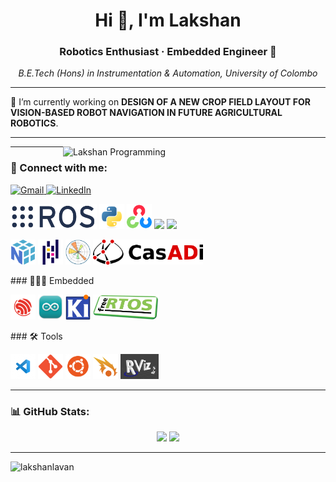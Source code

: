 <h1 align="center">Hi 👋, I'm Lakshan</h1>
<h3 align="center">Robotics Enthusiast · Embedded Engineer 🤖</h3>
<p align="center"><em>B.E.Tech (Hons) in Instrumentation & Automation, University of Colombo</em></p>

---

🌱 I’m currently working on <strong>DESIGN OF A NEW CROP FIELD LAYOUT FOR VISION-BASED ROBOT NAVIGATION IN FUTURE AGRICULTURAL ROBOTICS</strong>.

---

<p><img align="right" src="assets/Lakshan.gif" alt="Lakshan Programming" width="420"/></p>

---

### 🔗 Connect with me:

<p align="left">
  <a href="mailto:lakshanlavan29@gmail.com" target="_blank">
    <img src="https://upload.wikimedia.org/wikipedia/commons/4/4e/Gmail_Icon.png" alt="Gmail" height="30" width="40" />
  </a>
  <a href="https://www.linkedin.com/in/lakshan29" target="_blank">
    <img src="https://raw.githubusercontent.com/rahuldkjain/github-profile-readme-generator/master/src/images/icons/Social/linked-in-alt.svg" alt="LinkedIn" height="30" width="40" />
  </a>
</p>

<p align="left">
  <img src="logos/ros_icon.png" height="40"/>
  <img src="https://raw.githubusercontent.com/devicons/devicon/master/icons/python/python-original.svg" height="40"/>
  <img src="https://raw.githubusercontent.com/devicons/devicon/master/icons/opencv/opencv-original.svg" height="40"/>
  <img src="https://www.vectorlogo.zone/logos/tensorflow/tensorflow-icon.svg" height="40"/>
  <img src="https://upload.wikimedia.org/wikipedia/commons/1/10/PyTorch_logo_icon.svg" height="40"/>
</p>
<p align="left">
  <img src="https://raw.githubusercontent.com/devicons/devicon/master/icons/numpy/numpy-original.svg" height="40"/>
  <img src="https://raw.githubusercontent.com/devicons/devicon/master/icons/pandas/pandas-original.svg" height="40"/>
  <img src="https://raw.githubusercontent.com/devicons/devicon/master/icons/matplotlib/matplotlib-original.svg" height="40"/>
  <img src="logos/CasADI.png" height="40"/>
</p>
### 👨‍💻🧩 Embedded
<p align="left">
  <img src="logos/espidf.png" height="40"/>
  <img src="logos/arduino.jpeg" height="40"/>
  <img src="logos/Kicad.png" height="40"/>
  <img src="logos/freeRTOS.png" height="40"/>
</p>
### 🛠 Tools
<p align="left">
  <img src="logos/vscode.png" height="40"/>
  <img src="logos/Git_icon.png" height="40"/>
  <img src="logos/ubuntu.png" height="40"/>
  <img src="logos/Gazebo.png" height="40"/>
  <img src="logos/Rviz.png" height="40"/>
</p>

---

### 📊 GitHub Stats:

<div align="center">

<img src="https://github-readme-stats.vercel.app/api/top-langs/?username=lakshanlavan&layout=compact&bg_color=0d1117&text_color=ffffff" />
<img src="https://github-readme-stats.vercel.app/api?username=lakshanlavan&show_icons=true&locale=en&bg_color=0d1117&text_color=ffffff" />

</div>

---

<p align="left"> 
  <img src="https://komarev.com/ghpvc/?username=lakshanlavan&label=Profile%20views&color=0e75b6&style=flat" alt="lakshanlavan" />
</p>
